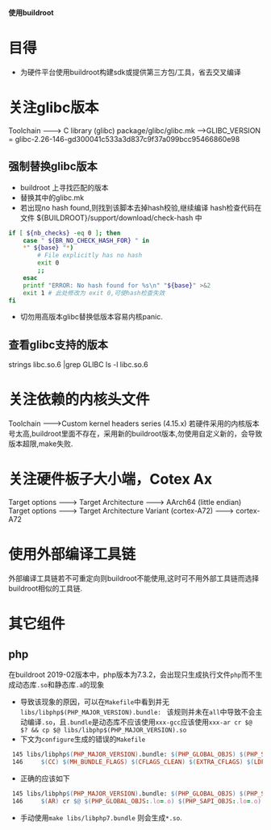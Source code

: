 **使用buildroot**

# 目得
* 为硬件平台使用buildroot构建sdk或提供第三方包/工具，省去交叉编译

# 关注glibc版本
Toolchain  ---> C library (glibc)
package/glibc/glibc.mk -->GLIBC_VERSION = glibc-2.26-146-gd300041c533a3d837c9f37a099bcc95466860e98

## 强制替换glibc版本
* buildroot 上寻找匹配的版本
* 替换其中的glibc.mk
* 若出现no hash found,则找到该脚本去掉hash校验,继续编译
  hash检查代码在文件 ${BUILDROOT}/support/download/check-hash 中
```sh
if [ ${nb_checks} -eq 0 ]; then
    case " ${BR_NO_CHECK_HASH_FOR} " in
    *" ${base} "*)
        # File explicitly has no hash
        exit 0
        ;;
    esac
    printf "ERROR: No hash found for %s\n" "${base}" >&2
    exit 1 # 此处修改为 exit 0,可使hash检查失效
fi
```
* 切勿用高版本glibc替换低版本容易内核panic.

## 查看glibc支持的版本
strings libc.so.6 |grep GLIBC
ls -l libc.so.6

# 关注依赖的内核头文件
Toolchain  --->Custom kernel headers series (4.15.x) 
若硬件采用的内核版本号太高,buildroot里面不存在，采用新的buildroot版本,勿使用自定义新的，会导致版本超限,make失败.

# 关注硬件板子大小端，Cotex Ax
Target options  ---> Target Architecture ---> AArch64 (little endian)
Target options  ---> Target Architecture Variant (cortex-A72) ---> cortex-A72

# 使用外部编译工具链
外部编译工具链若不可重定向则buildroot不能使用,这时可不用外部工具链而选择buildroot相似的工具链.

# 其它组件
## php 
在buildroot 2019-02版本中，php版本为7.3.2，会出现只生成执行文件`php`而不生成动态库`.so`和静态库`.a`的现象
* 导致该现象的原因，可以在`Makefile`中看到并无`libs/libphp$(PHP_MAJOR_VERSION).bundle: ` 该规则并未在`all`中导致不会主动编译`.so`，且`.bundle`是动态库不应该使用`xxx-gcc`应该使用`xxx-ar cr $@ $? && cp $@ libs/libphp$(PHP_MAJOR_VERSION).so`
* 下文为`configure`生成的错误的`Makefile`
```makefile
 145 libs/libphp$(PHP_MAJOR_VERSION).bundle: $(PHP_GLOBAL_OBJS) $(PHP_SAPI_OBJS)
 146     $(CC) $(MH_BUNDLE_FLAGS) $(CFLAGS_CLEAN) $(EXTRA_CFLAGS) $(LDFLAGS) $(EXTRA_LDFLAGS) $(PHP_GLOBAL_OBJS:.lo=.o) $(PHP_SAPI_OBJS:.lo=.o) $(PHP_FRAMEWORKS) $(EXTRA_LIBS) $(ZEND_EXTRA_LIBS) -o $@ && cp $@ libs/libphp$(PHP_MAJOR_VERSION).so 
```
* 正确的应该如下
```makefile
 145 libs/libphp$(PHP_MAJOR_VERSION).bundle: $(PHP_GLOBAL_OBJS) $(PHP_SAPI_OBJS)
 146     $(AR) cr $@ $(PHP_GLOBAL_OBJS:.lo=.o) $(PHP_SAPI_OBJS:.lo=.o) $(PHP_FRAMEWORKS) && cp $@ libs/libphp$(PHP_MAJOR_VERSION).so 
```
* 手动使用`make libs/libphp7.bundle` 则会生成`*.so`.

